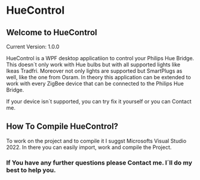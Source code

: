 # HueControl
## Welcome to HueControl

Current Version: 1.0.0

HueControl is a WPF desktop applicatiion to control your Philips Hue Bridge.
This doesn´t only work with Hue bulbs but with all supported lights like Ikeas Tradfri.
Moreover not only lights are supported but SmartPlugs as well, like the one from Osram.
In theory this application can be extended to work with every ZigBee device that can be connected to the Philips Hue Bridge.

If your device isn´t supported, you can try fix it yourself or you can Contact me.

## How To Compile HueControl?

To work on the project and to compile it I suggst Microsofts Visual Studio 2022.
In there you can easily import, work and compile the Project.

### If You have any further questions please Contact me. I´ll do my best to help you.
